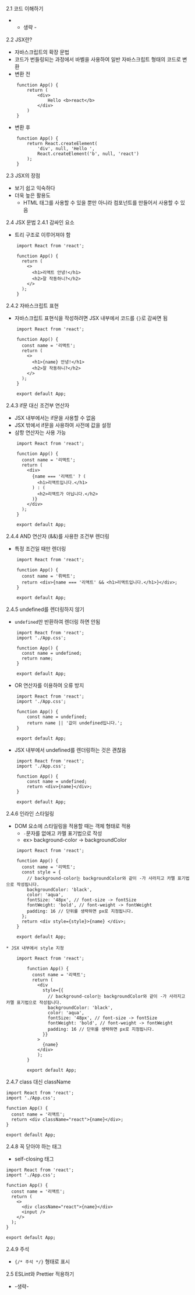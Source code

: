 2.1 코드 이해하기
- - 생략 -

2.2 JSX란?
- 자바스크립트의 확장 문법
- 코드가 번들링되는 과정에서 바벨을 사용하여 일반 자바스크립트 형태의 코드로 변환
- 변환 전
```
	function App() {
		return (
			<div>
				Hello <b>react</b>
			</div>
		)
	}
```
* 변환 후
```
	function App() {
		return React.createElement(
			'div', null, 'Hello ', 
			React.createElement('b', null, 'react')
		);
	}
```
2.3 JSX의 장점
- 보기 쉽고 익숙하다
- 더욱 높은 활용도
	- HTML 태그를 사용할 수 있을 뿐만 아니라 컴포넌트를 만들어서 사용할 수 있음

2.4 JSX 문법
2.4.1 감싸인 요소
* 트리 구조로 이루어져야 함
```
	import React from 'react';
	  
	function App() {
	  return (
	    <>
	      <h1>리액트 안녕!</h1>
	      <h2>잘 작동하니?</h2>
	    </>
	  );
	}
```
2.4.2 자바스크립트 표현
*  자바스크립트 표현식을 작성하려면 JSX 내부에서 코드를 `{}`로 감싸면 됨
```
	import React from 'react';
 
	function App() {
	  const name = '리액트';
	  return (
	    <>
	      <h1>{name} 안녕!</h1>
	      <h2>잘 작동하니?</h2>
	    </>
	  );
	}
	 
	export default App;
```
2.4.3 if문 대신 조건부 연산자
* JSX 내부에서는 if문을 사용할 수 없음
* JSX 밖에서 if문을 사용하여 사전에 값을 설정
* 삼항 연산자는 사용 가능
```
	import React from 'react';
 
	function App() {
	  const name = '리액트';
	  return (
		<div>
		  {name === '리액트' ? (
			<h1>리액트입니다.</h1>
		  ) : (
			<h2>리액트가 아닙니다.</h2>
		  )}
		</div>
	  );
	}
	 
	export default App;
```
2.4.4 AND 연산자 (&&)를 사용한 조건부 렌더링
* 특정 조건일 때만 렌더링
```
	import React from 'react';
 
	function App() {
	  const name = '뤼왝트';
	  return <div>{name === '리액트' && <h1>리액트입니다.</h1>}</div>;
	}
	 
	export default App;
```
2.4.5 undefined를 렌더링하지 않기
* `undefined`만 반환하여 렌더링 하면 안됨
```
	import React from 'react';
	import './App.css';
	 
	function App() {
	  const name = undefined;
	  return name;
	}
	 
	export default App;
```
* OR 연산자를 이용하여 오류 방지
```
	import React from 'react';
	import './App.css';
	 
	function App() {
		const name = undefined;
		return name || '값이 undefined입니다.';
	}
	 
	export default App;
```
* JSX 내부에서 undefined를 렌더링하는 것은 괜찮음
```
	import React from 'react';
	import './App.css';
	 
	function App() {
		const name = undefined;
		return <div>{name}</div>;
	}
	 
	export default App;
```

2.4.6 인라인 스타일링
* DOM 요소에 스타일링을 적용할 때는 객체 형태로 적용
	* `-`문자를 없애고 카멜 표기법으로 작성
	* ex> background-color -> backgroundColor
```
	import React from 'react';
		 
	function App() {
	  const name = '리액트';
	  const style = {
		// background-color는 backgroundColor와 같이 -가 사라지고 카멜 표기법으로 작성됩니다.
		backgroundColor: 'black',
		color: 'aqua',
		fontSize: '48px', // font-size -> fontSize
		fontWeight: 'bold', // font-weight -> fontWeight
		padding: 16 // 단위를 생략하면 px로 지정됩니다.
	  };
	  return <div style={style}>{name} </div>;
	}
 
	export default App;
```
	* JSX 내부에서 style 지정
```
	import React from 'react';
 
		function App() {
		  const name = '리액트';
		  return (
			<div
			  style={{
				// background-color는 backgroundColor와 같이 -가 사라지고 카멜 표기법으로 작성됩니다.
				backgroundColor: 'black',
				color: 'aqua',
				fontSize: '48px', // font-size -> fontSize
				fontWeight: 'bold', // font-weight -> fontWeight
				padding: 16 // 단위를 생략하면 px로 지정됩니다.
			  }}
            >
			  {name}
			</div>
		    );
		}
		 
		export default App;
```
2.4.7 class 대신 className
```
import React from 'react';
import './App.css';
 
function App() {
  const name = '리액트';
  return <div className="react">{name}</div>;
}
 
export default App;
```
2.4.8 꼭 닫아야 하는 태그
* self-closing 태그
```
import React from 'react';
import './App.css';
 
function App() {
  const name = '리액트';
  return (
    <>
      <div className="react">{name}</div>
      <input />
    </>
  );
}
 
export default App;
```
2.4.9 주석
* `{/* 주석 */}` 형태로 표시

2.5 ESLint와 Prettier 적용하기
- -생략-
